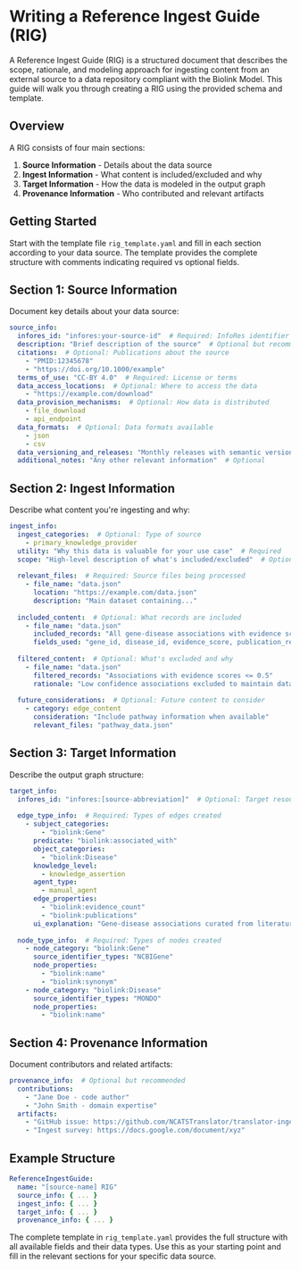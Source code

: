 # Writing a Reference Ingest Guide (RIG)

A Reference Ingest Guide (RIG) is a structured document that describes the scope, rationale, and modeling approach for 
ingesting content from an external source to a data repository compliant with the Biolink Model. This guide will walk 
you through creating a RIG using the provided schema and template.

## Overview

A RIG consists of four main sections:

1. **Source Information** - Details about the data source
2. **Ingest Information** - What content is included/excluded and why
3. **Target Information** - How the data is modeled in the output graph
4. **Provenance Information** - Who contributed and relevant artifacts

## Getting Started

Start with the template file `rig_template.yaml` and fill in each section according to your data source. The template 
provides the complete structure with comments indicating required vs optional fields.

## Section 1: Source Information

Document key details about your data source:

```yaml
source_info:
  infores_id: "infores:your-source-id"  # Required: InfoRes identifier
  description: "Brief description of the source"  # Optional but recommended
  citations:  # Optional: Publications about the source
    - "PMID:12345678"
    - "https://doi.org/10.1000/example"
  terms_of_use: "CC-BY 4.0"  # Required: License or terms
  data_access_locations:  # Optional: Where to access the data
    - "https://example.com/download"
  data_provision_mechanisms:  # Optional: How data is distributed
    - file_download
    - api_endpoint
  data_formats:  # Optional: Data formats available
    - json
    - csv
  data_versioning_and_releases: "Monthly releases with semantic versioning"  # Optional
  additional_notes: "Any other relevant information"  # Optional
```

## Section 2: Ingest Information

Describe what content you're ingesting and why:

```yaml
ingest_info:
  ingest_categories:  # Optional: Type of source
    - primary_knowledge_provider
  utility: "Why this data is valuable for your use case"  # Required
  scope: "High-level description of what's included/excluded"  # Optional but recommended
  
  relevant_files:  # Required: Source files being processed
    - file_name: "data.json"
      location: "https://example.com/data.json"
      description: "Main dataset containing..."
  
  included_content:  # Optional: What records are included
    - file_name: "data.json"
      included_records: "All gene-disease associations with evidence scores > 0.5"
      fields_used: "gene_id, disease_id, evidence_score, publication_refs"
  
  filtered_content:  # Optional: What's excluded and why
    - file_name: "data.json"
      filtered_records: "Associations with evidence scores <= 0.5"
      rationale: "Low confidence associations excluded to maintain data quality"
  
  future_considerations:  # Optional: Future content to consider
    - category: edge_content
      consideration: "Include pathway information when available"
      relevant_files: "pathway_data.json"
```

## Section 3: Target Information

Describe the output graph structure:

```yaml
target_info:
  infores_id: "infores:[source-abbreviation]"  # Optional: Target resource identifier
  
  edge_type_info:  # Required: Types of edges created
    - subject_categories:
        - "biolink:Gene"
      predicate: "biolink:associated_with"
      object_categories:
        - "biolink:Disease"
      knowledge_level:
        - knowledge_assertion
      agent_type:
        - manual_agent
      edge_properties:
        - "biolink:evidence_count"
        - "biolink:publications"
      ui_explanation: "Gene-disease associations curated from literature with evidence scores"
  
  node_type_info:  # Required: Types of nodes created
    - node_category: "biolink:Gene"
      source_identifier_types: "NCBIGene"
      node_properties:
        - "biolink:name"
        - "biolink:synonym"
    - node_category: "biolink:Disease"
      source_identifier_types: "MONDO"
      node_properties:
        - "biolink:name"
```

## Section 4: Provenance Information

Document contributors and related artifacts:

```yaml
provenance_info:  # Optional but recommended
  contributions:
    - "Jane Doe - code author"
    - "John Smith - domain expertise"
  artifacts:
    - "GitHub issue: https://github.com/NCATSTranslator/translator-ingests/issues/123"
    - "Ingest survey: https://docs.google.com/document/xyz"
```

## Example Structure

```yaml
ReferenceIngestGuide:
  name: "[source-name] RIG"
  source_info: { ... }
  ingest_info: { ... }
  target_info: { ... }
  provenance_info: { ... }
```

The complete template in `rig_template.yaml` provides the full structure with all available fields and their data 
types. Use this as your starting point and fill in the relevant sections for your specific data source.